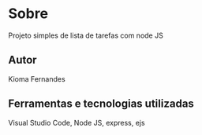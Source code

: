 # Sobre
Projeto simples de lista de tarefas com node JS

## Autor
Kioma Fernandes

## Ferramentas e tecnologias utilizadas
Visual Studio Code, Node JS, express, ejs